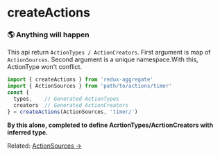# createActions

### 🌎 Anything will happen

This api return `ActionTypes / ActionCreators`.
First argument is map of `ActionSources`.
Second argument is a unique namespace.With this, ActionType won't conflict.

```javascript
import { createActions } from 'redux-aggregate'
import { ActionSources } from 'path/to/actions/timer'
const {
  types,    // Generated ActionTypes
  creators  // Generated ActionCreators
} = createActions(ActionSources, 'timer/')
```

**By this alone, completed to define AcrtionTypes/AcrtionCreators with inferred type.**

Related: [ActionSources ->](action-sources.md)
